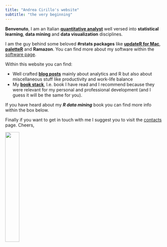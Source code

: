 ```yaml
---
title: "Andrea Cirillo's website"
subtitle: "the very beginning"
---
```


**Benvenuto**, I am an Italian [**quantitative analyst**](https://www.linkedin.com/in/cirilloandrea/) well versed into **statistical learning**, **data mining** and **data visualization** disciplines. 

I am the guy behind some beloved **#rstats packages** like [**updateR for Mac**](http://www.andreacirillo.com/2018/03/10/updater-package-update-r-version-with-a-function-on-mac-osx/), [**paletteR**](http://www.andreacirillo.com/2018/05/08/how-to-use-paletter-to-automagically-build-palettes-from-pictures/) and **Ramazon**. You can find more about my software within the [software page](/software). 

Within this website you can find:

-  Well crafted [**blog posts**](/post) mainly about analytics and R but also about miscellaneous stuff like productivity and work-life balance
-  My [**book stack**](/bookstack), I.e. book I have read and I recommend because they were relevant for my personal and professional development (and I guess it will be the same for you). 

If you have heard about my ***R data mining*** book you can find more info within the box below. 

Finally if you want to get in touch with me I suggest you to visit the [contacts](/contacts) page.
Cheers,

<img src="/images/firma.png" width=30%>





